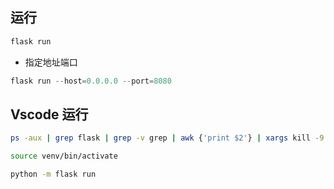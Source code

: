 <!--
 * @Description: 
 * @Version: 1.0
 * @Author: DaLao
 * @Email: dalao_li@163.com
 * @Date: 2021-09-24 20:37:24
 * @LastEditors: DaLao
 * @LastEditTime: 2022-01-06 23:24:55
-->


## 运行

```sh
flask run
```
- 指定地址端口
  
```py
flask run --host=0.0.0.0 --port=8080
```

## Vscode 运行

```sh
ps -aux | grep flask | grep -v grep | awk {'print $2'} | xargs kill -9

source venv/bin/activate

python -m flask run
```